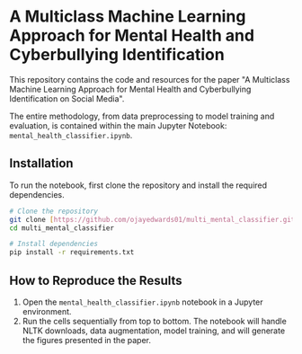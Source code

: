 # A Multiclass Machine Learning Approach for Mental Health and Cyberbullying Identification

This repository contains the code and resources for the paper "A Multiclass Machine Learning Approach for Mental Health and Cyberbullying Identification on Social Media".

The entire methodology, from data preprocessing to model training and evaluation, is contained within the main Jupyter Notebook: `mental_health_classifier.ipynb`.

## Installation

To run the notebook, first clone the repository and install the required dependencies.

```bash
# Clone the repository
git clone [https://github.com/ojayedwards01/multi_mental_classifier.git](https://github.com/ojayedwards01/multi_mental_classifier.git)
cd multi_mental_classifier

# Install dependencies
pip install -r requirements.txt
```

## How to Reproduce the Results

1.  Open the `mental_health_classifier.ipynb` notebook in a Jupyter environment.
2.  Run the cells sequentially from top to bottom. The notebook will handle NLTK downloads, data augmentation, model training, and will generate the figures presented in the paper.
